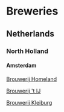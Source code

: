 # Breweries

## Netherlands

### North Holland

#### Amsterdam

[Brouwerij Homeland](breweries/NL/NH/Amsterdam/Brouwerij_Homeland.md)

[Brouwerij 't IJ](breweries/NL/NH/Amsterdam/Brouwerij_t_IJ.md)

[Brouwerij Kleiburg](breweries/NL/NH/Amsterdam/Brouwerij_Kleiburg.md)
